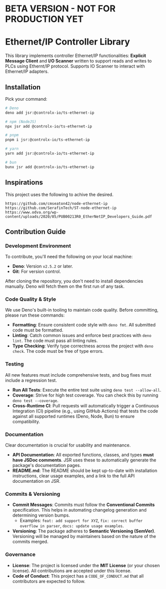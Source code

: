 # BETA VERSION - NOT FOR PRODUCTION YET

# Ethernet/IP Controller Library

This library implements controller Ethernet/IP functionalities: **Explicit
Message Client** and **I/O Scanner** written to support reads and writes to PLCs
using Ethernt/IP protocol. Supports IO Scanner to interact with Ethernet/IP
adapters.

## Installation

Pick your command:

```bash
# Deno
deno add jsr:@controlx-io/ts-ethernet-ip

# npm (NodeJS)
npx jsr add @controlx-io/ts-ethernet-ip

# pnpm
pnpm i jsr:@controlx-io/ts-ethernet-ip

# yarn
yarn add jsr:@controlx-io/ts-ethernet-ip

# bun
bunx jsr add @controlx-io/ts-ethernet-ip
```

## Inspirations

This project uses the following to achive the desired.

```
https://github.com/cmseaton42/node-ethernet-ip
https://github.com/SerafinTech/ST-node-ethernet-ip
https://www.odva.org/wp-content/uploads/2020/05/PUB00213R0_EtherNetIP_Developers_Guide.pdf
```

## Contribution Guide

### Development Environment

To contribute, you'll need the following on your local machine:

- **Deno**: Version `v2.5.2` or later.
- **Git**: For version control.

After cloning the repository, you don't need to install dependencies manually.
Deno will fetch them on the first run of any task.

### Code Quality & Style

We use Deno's built-in tooling to maintain code quality. Before committing,
please run these commands:

- **Formatting**: Ensure consistent code style with `deno fmt`. All submitted
  code must be formatted.
- **Linting**: Catch common issues and enforce best practices with `deno lint`.
  The code must pass all linting rules.
- **Type Checking**: Verify type correctness across the project with
  `deno check`. The code must be free of type errors.

### Testing

All new features must include comprehensive tests, and bug fixes must include a
regression test.

- **Run All Tests**: Execute the entire test suite using
  `deno test --allow-all`.
- **Coverage**: Strive for high test coverage. You can check this by running
  `deno test --coverage`.
- **Cross-Runtime CI**: Pull requests will automatically trigger a Continuous
  Integration (CI) pipeline (e.g., using GitHub Actions) that tests the code
  against all supported runtimes (Deno, Node, Bun) to ensure compatibility.

### Documentation

Clear documentation is crucial for usability and maintenance.

- **API Documentation**: All exported functions, classes, and types **must have
  JSDoc comments**. JSR uses these to automatically generate the package's
  documentation pages.
- **README.md**: The README should be kept up-to-date with installation
  instructions, clear usage examples, and a link to the full API documentation
  on JSR.

### Commits & Versioning

- **Commit Messages**: Commits must follow the **Conventional Commits**
  specification. This helps in automating changelog generation and determining
  version bumps.
  - Examples: `feat: add support for XYZ`,
    `fix: correct buffer overflow in parser`, `docs: update usage examples`.
- **Versioning**: The package adheres to **Semantic Versioning (SemVer)**.
  Versioning will be managed by maintainers based on the nature of the commits
  merged.

### Governance

- **License**: The project is licensed under the **MIT License** (or your chosen
  license). All contributions are accepted under this license.
- **Code of Conduct**: This project has a `CODE_OF_CONDUCT.md` that all
  contributors are expected to follow.
